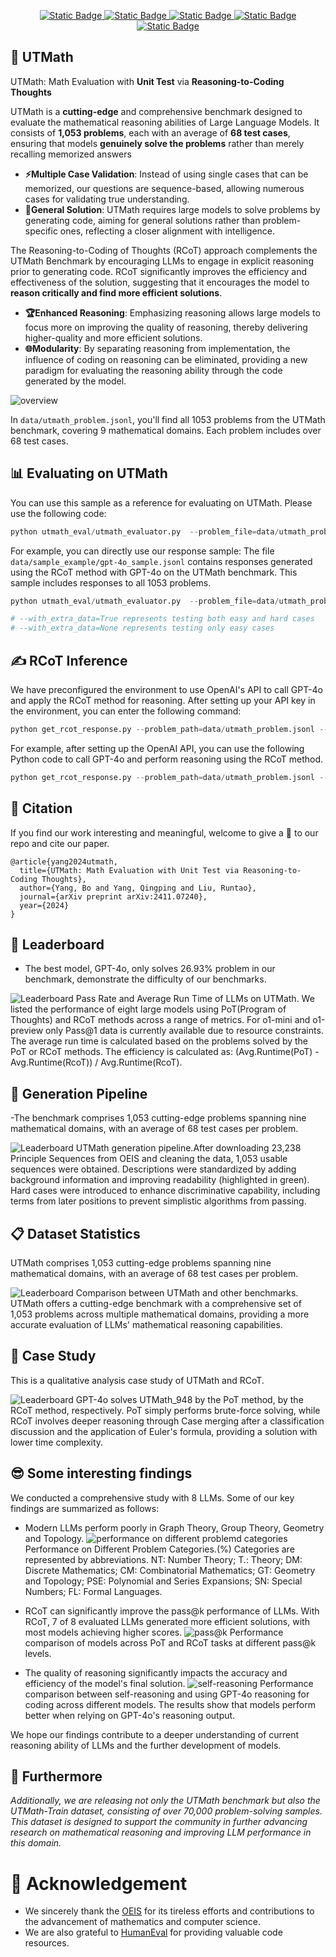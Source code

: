 
<p align="center">
    <a href="https://utmathhomepage.github.io/">
        <img alt="Static Badge" src="https://img.shields.io/badge/🚀Home Page-blue">
    </a> 
    <a href="https://arxiv.org/abs/2411.07240">
        <img alt="Static Badge" src="https://img.shields.io/badge/📃Paper ArXiv-red">
    </a>
    <a href="https://github.com/UTMathGroup/UTMath">
        <img alt="Static Badge" src="https://img.shields.io/badge/😺GitHub UTMath-darkgreen">
    </a>
    <a href="https://huggingface.co/datasets/UTMath/UTMath">
        <img alt="Static Badge" src="https://img.shields.io/badge/🤗HFDataset UTMath-yellow">
    </a>
    <a href="https://huggingface.co/datasets/UTMath/UTMath_Train">
        <img alt="Static Badge" src="https://img.shields.io/badge/🤗HFDataset UTMath_Train-yellow">
    </a>
</p>


## 📄 UTMath
UTMath: Math Evaluation with **Unit Test** via **Reasoning-to-Coding Thoughts**

UTMath is a **cutting-edge** and comprehensive benchmark designed to evaluate the mathematical reasoning abilities of Large Language Models. It consists of **1,053 problems**, each with an average of **68 test cases**, ensuring that models **genuinely solve the problems** rather than merely recalling memorized answers

<ul>
    <li><b>⚡️Multiple Case Validation</b>: Instead of using single cases that can be memorized, our questions are sequence-based, allowing numerous cases for validating true understanding.</li>
    <li><b>🔧General Solution</b>: UTMath requires large models to solve problems by generating code, aiming for general solutions rather than problem-specific ones, reflecting a closer alignment with intelligence.</li>
</ul>

 The Reasoning-to-Coding of Thoughts (RCoT) approach complements the UTMath Benchmark by encouraging LLMs to engage in explicit reasoning prior to generating code. RCoT significantly improves the efficiency and effectiveness of the solution, suggesting that it encourages the model to **reason critically and find more efficient solutions**.
 
<ul>
    <li><b>🏆Enhanced Reasoning</b>: Emphasizing reasoning allows large models to focus more on improving the quality of reasoning, thereby delivering higher-quality and more efficient solutions.</li>
    <li><b>🌐Modularity</b>: By separating reasoning from implementation, the influence of coding on reasoning can be eliminated, providing a new paradigm for evaluating the reasoning ability through the code generated by the model.</li>
</ul>


![overview](./pic/overview.png)

In `data/utmath_problem.jsonl`, you'll find all 1053 problems from the UTMath benchmark, covering 9 mathematical domains. Each problem includes over 68 test cases.

## 📊 Evaluating on UTMath

You can use this sample as a reference for evaluating on UTMath. Please use the following code:
```python
python utmath_eval/utmath_evaluator.py  --problem_file=data/utmath_problem.jsonl --sample_file={your_sample_file_path}
```

For example, you can directly use our response sample:
The file `data/sample_example/gpt-4o_sample.jsonl` contains responses generated using the RCoT method with GPT-4o on the UTMath benchmark. This sample includes responses to all 1053 problems.
```python
python utmath_eval/utmath_evaluator.py  --problem_file=data/utmath_problem.jsonl --sample_file=data/sample_example/gpt-4o_sample.jsonl

# --with_extra_data=True represents testing both easy and hard cases
# --with_extra_data=None represents testing only easy cases
```

## ✍️ RCoT Inference
We have preconfigured the environment to use OpenAI's API to call GPT-4o and apply the RCoT method for reasoning. After setting up your API key in the environment, you can enter the following command:
```python
python get_rcot_response.py --problem_path=data/utmath_problem.jsonl --save_path={your_save_file_path} --model_name={your_llm_name}
```
For example, after setting up the OpenAI API, you can use the following Python code to call GPT-4o and perform reasoning using the RCoT method.
```python
python get_rcot_response.py --problem_path=data/utmath_problem.jsonl --save_path=data/sample_exapmle/gpt-4o_test.jsonl --model_name=gpt-4o-2024-08-06
```

## 💬 Citation
If you find our work interesting and meaningful, welcome to give a 🌟 to our repo and cite our paper.
```
@article{yang2024utmath,
  title={UTMath: Math Evaluation with Unit Test via Reasoning-to-Coding Thoughts},
  author={Yang, Bo and Yang, Qingping and Liu, Runtao},
  journal={arXiv preprint arXiv:2411.07240},
  year={2024}
}
```

## 🥇 Leaderboard
- The best model, GPT-4o, only solves 26.93\% problem in our benchmark, demonstrate the difficulty of our benchmarks.

![Leaderboard](./pic/leaderboard.png)
Pass Rate and Average Run Time of LLMs on UTMath. We listed the performance of eight large models using PoT(Program of Thoughts) and RCoT methods across a range of metrics. For o1-mini and o1-preview only Pass@1 data is currently available due to resource constraints. The average run time is calculated based on the problems solved by the PoT or RCoT methods. The efficiency is calculated as: (Avg.Runtime(PoT) - Avg.Runtime(RcoT)) / Avg.Runtime(RcoT).

## 🚠 Generation Pipeline
-The benchmark comprises 1,053 cutting-edge problems spanning nine mathematical domains, with an average of 68 test cases per problem.

![Leaderboard](./pic/Benchmark_Construction.png)
UTMath generation pipeline.After downloading 23,238 Principle Sequences from OEIS and cleaning the data, 1,053 usable sequences were obtained. Descriptions were standardized by adding background information and improving readability (highlighted in green). Hard cases were introduced to enhance discriminative capability, including terms from later positions to prevent simplistic algorithms from passing.

## 📋 Dataset Statistics
UTMath comprises 1,053 cutting-edge problems spanning nine mathematical domains, with an average of 68 test cases per problem.

![Leaderboard](./pic/Dataset_Statistics.png)
Comparison between UTMath and other benchmarks. UTMath offers a cutting-edge benchmark with a comprehensive set of 1,053 problems across multiple mathematical domains, providing a more accurate evaluation of LLMs' mathematical reasoning capabilities.

## 📖 Case Study
This is a qualitative analysis case study of UTMath and RCoT.

![Leaderboard](./pic/Case_Study.png)
GPT-4o solves UTMath_948 by the PoT method, by the RCoT method, respectively. PoT simply performs brute-force solving, while RCoT involves deeper reasoning through Case merging after a classification discussion and the application of Euler's formula, providing a solution with lower time complexity.

## 😎 Some interesting findings
We conducted a comprehensive study with 8 LLMs. Some of our key findings are summarized as follows:

- Modern LLMs perform poorly in Graph Theory, Group Theory, Geometry and Topology.
![performance on different problemd categories](./pic/performance_on_different_problems_categories.png)
Performance on Different Problem Categories.(%) Categories are represented by abbreviations. NT: Number Theory; T.: Theory; DM: Discrete Mathematics; CM: Combinatorial Mathematics; GT: Geometry and Topology; PSE: Polynomial and Series Expansions; SN: Special Numbers; FL: Formal Languages.

- RCoT can significantly improve the pass@k performance of LLMs. With RCoT, 7 of 8 evaluated LLMs generated more efficient solutions, with most models achieving higher scores.
![pass@k](./pic/pass_k.png)
Performance comparison of models across PoT and RCoT tasks at different pass@k levels.

- The quality of reasoning significantly impacts the accuracy and efficiency of the model's final solution.
![self-reasoning](./pic/self-reasoning.png)
Performance comparison between self-reasoning and using GPT-4o reasoning for coding across different models. The results show that models perform better when relying on GPT-4o's reasoning output.

We hope our findings contribute to a deeper understanding of current reasoning ability of LLMs and the further development of models.

## 👀 Furthermore
*Additionally, we are releasing not only the UTMath benchmark but also the UTMath-Train dataset, consisting of over 70,000 problem-solving samples. This dataset is designed to support the community in further advancing research on mathematical reasoning and improving LLM performance in this domain.*

# 🥰 Acknowledgement
- We sincerely thank the [OEIS](https://oeis.org/wiki/Welcome) for its tireless efforts and contributions to the advancement of mathematics and computer science.
- We are also grateful to [HumanEval](https://github.com/openai/human-eval) for providing valuable code resources. 
